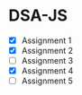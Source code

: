 # DSA-JS
- [x] Assignment 1
- [x] Assignment 2
- [ ] Assignment 3
- [x] Assignment 4
- [ ] Assignment 5
